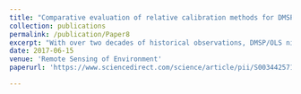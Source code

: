 ```yaml
---
title: "Comparative evaluation of relative calibration methods for DMSP/OLS nighttime lights"
collection: publications
permalink: /publication/Paper8
excerpt: "With over two decades of historical observations, DMSP/OLS nighttime lights (NTL) are an invaluable asset for monitoring, characterizing, and understanding human activity. Due to the lack of on-board calibration, there are systematic biases in NTL data. Consequently, a key deterrent to the use of the entire NTL archive is the difficulty in generating a consistent NTL time series. Currently, there are a number of methods to calibrate NTL data in order to generate a consistent time series. However, there is no systematic evaluation of the performances of these calibration efforts. The purpose of this paper is to compare and evaluate existing calibration methods and to provide guidance to NTL end users on their relative strengths and weaknesses. We apply two widely adopted criteria to assess the performance of the methods: a) systematic bias minimization, and b) relation with ancillary socio-economic data on economic activity and electricity consumption. Our results show that global-scale calibration methods outperform regionally-based calibration methods. Furthermore, inconsistencies, in the form of differences in pixel values from two satellites of the same region and year, continue to exist in NTL data even after the calibration methods are applied, both across regions and across scales. We find that dimly lit regions are more difficult to calibrate compared to brightly lit regions and that inconsistencies persist in higher northern and lower southern latitudes. We conclude that significant improvements in calibration results will require a shift either towards absolute correction methods using in-situ data or relative calibration methods using NTL from VIIRS."
date: 2017-06-15
venue: 'Remote Sensing of Environment'
paperurl: 'https://www.sciencedirect.com/science/article/pii/S003442571730161X'

---
```

